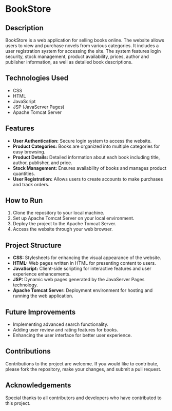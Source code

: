 # BookStore

## Description
BookStore is a web application for selling books online. The website allows users to view and purchase novels from various categories. It includes a user registration system for accessing the site. The system features login security, stock management, product availability, prices, author and publisher information, as well as detailed book descriptions.

## Technologies Used
- CSS
- HTML
- JavaScript
- JSP (JavaServer Pages)
- Apache Tomcat Server

## Features
- **User Authentication:** Secure login system to access the website.
- **Product Categories:** Books are organized into multiple categories for easy browsing.
- **Product Details:** Detailed information about each book including title, author, publisher, and price.
- **Stock Management:** Ensures availability of books and manages product quantities.
- **User Registration:** Allows users to create accounts to make purchases and track orders.

## How to Run
1. Clone the repository to your local machine.
2. Set up Apache Tomcat Server on your local environment.
3. Deploy the project to the Apache Tomcat Server.
4. Access the website through your web browser.

## Project Structure
- **CSS:** Stylesheets for enhancing the visual appearance of the website.
- **HTML:** Web pages written in HTML for presenting content to users.
- **JavaScript:** Client-side scripting for interactive features and user experience enhancements.
- **JSP:** Dynamic web pages generated by the JavaServer Pages technology.
- **Apache Tomcat Server:** Deployment environment for hosting and running the web application.

## Future Improvements
- Implementing advanced search functionality.
- Adding user review and rating features for books.
- Enhancing the user interface for better user experience.

## Contributions
Contributions to the project are welcome. If you would like to contribute, please fork the repository, make your changes, and submit a pull request.

## Acknowledgements
Special thanks to all contributors and developers who have contributed to this project.
